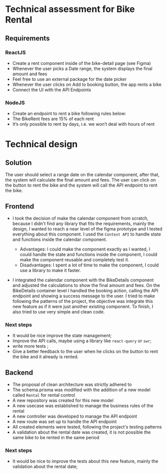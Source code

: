 # Technical assessment for Bike Rental

## Requirements

### ReactJS

- Create a rent component inside of the bike-detail page (see Figma)
- Whenever the user picks a Date range, the system displays the final amount and fees
- Feel free to use an external package for the date picker
- Whenever the user clicks on Add to booking button, the app rents a bike
- Connect the UI with the API Endpoints

### NodeJS

- Create an endpoint to rent a bike following rules below:
- The BikeRent fees are 15% of each rent
- It’s only possible to rent by days, i.e. we won’t deal with hours of rent

# Technical design

## Solution

The user should select a range date on the calendar component, after that, the system will calculate the final amount and fees. The user can click on the button to rent the bike and the system will call the API endpoint to rent the bike.

## Frontend

- I took the decision of make the calendar component from scratch, because I didn't find any library that fits the requirements, mainly the design, I wanted to reach a near level of the figma prototype and I tested everything about this component. I used the `Context API` to handle state and functions inside the calendar component.

  - Advantages: I could make the component exactly as I wanted, I could handle the state and functions inside the component, I could make the component reusable and completely test it.
  - Disadvantages: I spent a lot of time to make the component, I could use a library to make it faster.

- I integrated the calendar component with the BikeDetails component and adjusted the calculations to show the final amount and fees. On the BikeDetails container level I handled the booking action, calling the API endpoint and showing a success message to the user. I tried to make following the patterns of the project, the objective was integrate this new feature as if it were just another existing component. To finish, I also tried to use very simple and clean code.

### Next steps

- It would be nice improve the state management;
- Improve the API calls, maybe using a library like `react-query` or `swr`;
- write more tests ;
- Give a better feedback to the user when he clicks on the button to rent the bike and it already is rented.

## Backend

- The proposal of clean architecture was strictly adhered to
- The schema.prisma was modified with the addition of a new model called `Rental` for rental control
- A new repository was created for this new model
- A new usecase was established to manage the business rules of the rental
- A new controller was developed to manage the API endpoint
- A new route was set up to handle the API endpoint
- All created elements were tested, following the project's testing patterns
- A validation about the rental date was created, it is not possible the same bike to be rented in the same period

### Next steps

- It would be nice to improve the tests about this new feature, mainly the validation about the rental date;


